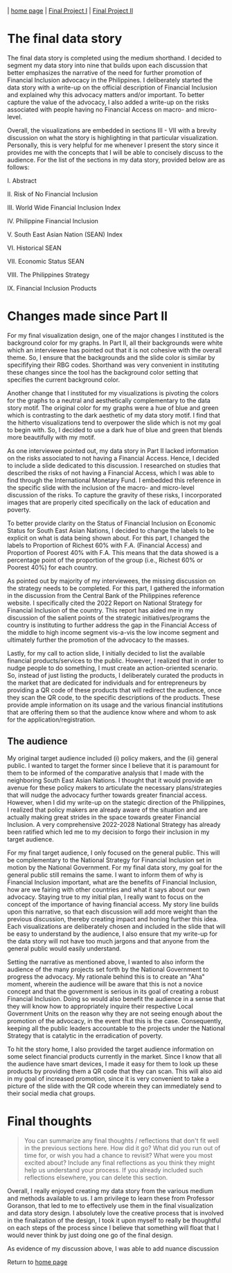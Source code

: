 | [home page](https://cmustudent.github.io/tswd-portfolio-templates/) | [Final Project I](final_project_PartI_EnzoRodriguez.md) | [Final Project II](final-project-part-two_EnzoRodriguez.md)

# The final data story
<script src="https://carnegiemellon.shorthandstories.com/Financial-Inclusion/embed.js"></script>

The final data story is completed using the medium shorthand. I decided to segment my data story into nine that builds upon each discussion that better emphasizes the narrative of the need for further promotion of Financial Inclusion advocacy in the Philippines. I deliberately started the data story with a write-up on the official description of Financial Inclusion and explained why this advocacy matters and/or important. To better capture the value of the advocacy, I also added a write-up on the risks associated with people having no Financial Access on macro- and micro-level.

Overall, the visualizations are embedded in sections III - VII with a brevity discussion on what the story is highlighting in that particular visualization. Personally, this is very helpful for me whenever I present the story since it provides me with the concepts that I will be able to concisely discuss to the audience. For the list of the sections in my data story, provided below are as follows:

I. Abstract

II. Risk of No Financial Inclusion

III. World Wide Financial Inclusion Index

IV. Philippine Financial Inclusion

V. South East Asian Nation (SEAN) Index

VI. Historical SEAN

VII. Economic Status SEAN

VIII. The Philippines Strategy

IX. Financial Inclusion Products

# Changes made since Part II 
For my final visualization design, one of the major changes I instituted is the background color for my graphs. In Part II, all their backgrounds were white which an interviewee has pointed out that it is not cohesive with the overall theme. So, I ensure that the backgrounds and the slide color is similar by specififying their RBG codes. Shorthand was very convenient in instituting these changes since the tool has the background color setting that specifies the current background color.

Another change that I instituted for my visualizations is pivoting the colors for the graphs to a neutral and aesthetically complementary to the data story motif. The original color for my graphs were a hue of blue and green which is contrasting to the dark aesthetic of my data story motif. I find that the hitherto visualizations tend to overpower the slide which is not my goal to begin with. So, I decided to use a dark hue of blue and green that blends more beautifully with my motif.

As one interviewee pointed out, my data story in Part II lacked information on the risks associated to not having a Financial Access. Hence, I decided to include a slide dedicated to this discussion. I researched on studies that described the risks of not having a Financial Access, which I was able to find through the International Monetary Fund. I embedded this reference in the specific slide with the inclusion of the macro- and micro-level discussion of the risks. To capture the gravity of these risks, I incorporated images that are properly cited specifically on the lack of education and poverty. 

To better provide clarity on the Status of Financial Inclusion on Economic Status for South East Asian Nations, I decided to change the labels to be explicit on what is data being shown about. For this part, I changed the labels to Proportion of Richest 60% with F.A. (Financial Access) and Proportion of Poorest 40% with F.A. This means that the data showed is a percentage point of the proportion of the group (i.e., Richest 60% or Poorest 40%) for each country.

As pointed out by majority of my interviewees, the missing discussion on the strategy needs to be completed. For this part, I gathered the information in the discussion from the Central Bank of the Philippines reference website. I specifically cited the 2022 Report on National Strategy for Financial Inclusion of the country. This report has aided me in my discussion of the salient points of the strategic initiatives/programs the country is instituting to further address the gap in the Financial Access of the middle to high income segment vis-a-vis the low income segment and ultimately further the promotion of the advocacy to the masses.

Lastly, for my call to action slide, I initially decided to list the available financial products/services to the public. However, I realized that in order to nudge people to do something, I must create an action-oriented scenario. So, instead of just listing the products, I deliberately curated the products in the market that are dedicated for individuals and for entrepreneurs by providing a QR code of these products that will redirect the audience, once they scan the QR code, to the specific descriptions of the products. These provide ample information on its usage and the various financial institutions that are offering them so that the audience know where and whom to ask for the application/registration.

## The audience
My original target audience included (i) policy makers, and the (ii) general public. I wanted to target the former since I believe that it is paramount for them to be informed of the comparative analysis that I made with the neighboring South East Asian Nations. I thought that it would provide an avenue for these policy makers to articulate the necessary plans/strategies that will nudge the advocacy further towards greater financial access. However, when I did my write-up on the stategic direction of the Philippines, I realized that policy makers are already aware of the situation and are actually making great strides in the space towards greater Financial Inclusion. A very comprehensive 2022-2028 National Strategy has already been ratified which led me to my decision to forgo their inclusion in my target audience.

For my final target audience, I only focused on the general public. This will be complementary to the National Strategy for Financial Inclusion set in motion by the National Government. For my final data story, my goal for the general public still remains the same. I want to inform them of why is Financial Inclusion important, what are the benefits of Financial Inclusion, how are we fairing with other countries and what it says about our own advocacy. Staying true to my initial plan, I really want to focus on the concept of the importance of having financial access. My story line builds upon this narrative, so that each discussion will add more weight than the previous discussion, thereby creating impact and honing further this idea. Each visualizations are deliberately chosen and included in the slide that will be easy to understand by the audience, I also ensure that my write-up for the data story will not have too much jargons and that anyone from the general public would easily understand. 

Setting the narrative as mentioned above, I wanted to also inform the audience of the many projects set forth by the National Government to progress the advocacy. My rationale behind this is to create an "Aha" moment, wherein the audience will be aware that this is not a novice concept and that the government is serious in its goal of creating a robust Financial Inclusion. Doing so would also benefit the audience in a sense that they will know how to appropriately inquire their respective Local Government Units on the reason why they are not seeing enough about the promotion of the advocacy, in the event that this is the case. Consequently, keeping all the public leaders accountable to the projects under the National Strategy that is catalytic in the erradication of poverty.

To hit the story home, I also provided the target audience information on some select financial products currently in the market. Since I know that all the audience have smart devices, I made it easy for them to look up these products by providing them a QR code that they can scan. This will also aid in my goal of increased promotion, since it is very convenient to take a picture of the slide with the QR code wherein they can immediately send to their social media chat groups. 

# Final thoughts
> You can summarize any final thoughts / reflections that don't fit well in the previous sections here.  How did it go?  What did you run out of time for, or wish you had a chance to revisit?  What were you most excited about?  Include any final reflections as you think they might help us understand your process.  If you already included such reflections elsewhere, you can delete this section. 

Overall, I really enjoyed creating my data story from the various medium and methods available to us. I am privilege to learn these from Professor Goranson, that led to me to effectively use them in the final visualization and data story design. I absolutely love the creative process that is involved in the finalization of the design, I took it upon myself to really be thoughtful on each steps of the process since I believe that something will float that I would never think by just doing one go of the final design.

As evidence of my discussion above, I was able to add nuance discussion 

Return to [home page](README.md)
